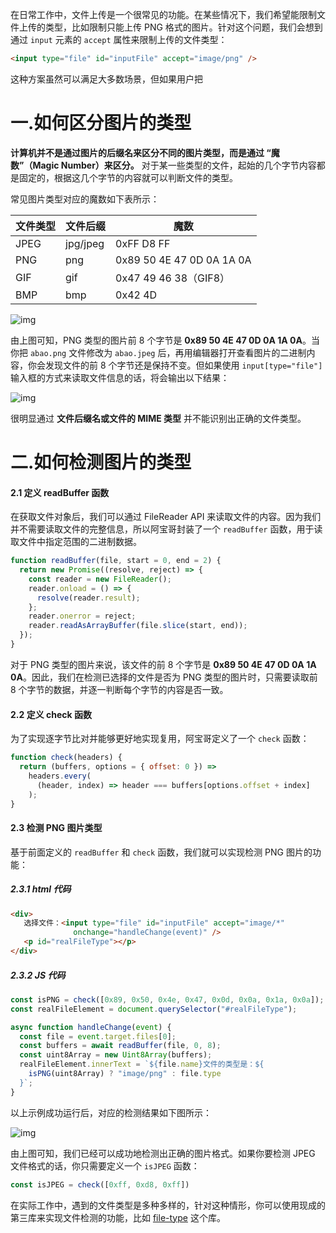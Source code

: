 在日常工作中，文件上传是一个很常见的功能。在某些情况下，我们希望能限制文件上传的类型，比如限制只能上传 PNG 格式的图片。针对这个问题，我们会想到通过 `input` 元素的 `accept` 属性来限制上传的文件类型：

```html
<input type="file" id="inputFile" accept="image/png" />
```

这种方案虽然可以满足大多数场景，但如果用户把

# 一.如何区分图片的类型

**计算机并不是通过图片的后缀名来区分不同的图片类型，而是通过 “魔数”（Magic Number）来区分。** 对于某一些类型的文件，起始的几个字节内容都是固定的，根据这几个字节的内容就可以判断文件的类型。

常见图片类型对应的魔数如下表所示：

| 文件类型 | 文件后缀 | 魔数                      |
| -------- | -------- | ------------------------- |
| JPEG     | jpg/jpeg | 0xFF D8 FF                |
| PNG      | png      | 0x89 50 4E 47 0D 0A 1A 0A |
| GIF      | gif      | 0x47 49 46 38（GIF8）     |
| BMP      | bmp      | 0x42 4D                   |

![img](https://p3-juejin.byteimg.com/tos-cn-i-k3u1fbpfcp/d00b4bc360a64bc39853631ad614c200~tplv-k3u1fbpfcp-zoom-1.image)

由上图可知，PNG 类型的图片前 8 个字节是 **0x89 50 4E 47 0D 0A 1A 0A**。当你把 `abao.png` 文件修改为 `abao.jpeg` 后，再用编辑器打开查看图片的二进制内容，你会发现文件的前 8 个字节还是保持不变。但如果使用 `input[type="file"]` 输入框的方式来读取文件信息的话，将会输出以下结果：

![img](https://p3-juejin.byteimg.com/tos-cn-i-k3u1fbpfcp/8dfd93c6de354e53b0a796a34d7f4432~tplv-k3u1fbpfcp-zoom-1.image)

很明显通过 **文件后缀名或文件的 MIME 类型** 并不能识别出正确的文件类型。





# 二.如何检测图片的类型

#### 2.1 定义 readBuffer 函数

在获取文件对象后，我们可以通过 FileReader API 来读取文件的内容。因为我们并不需要读取文件的完整信息，所以阿宝哥封装了一个 `readBuffer` 函数，用于读取文件中指定范围的二进制数据。

```javascript
function readBuffer(file, start = 0, end = 2) {
  return new Promise((resolve, reject) => {
    const reader = new FileReader();
    reader.onload = () => {
      resolve(reader.result);
    };
    reader.onerror = reject;
    reader.readAsArrayBuffer(file.slice(start, end));
  });
}
```

对于 PNG 类型的图片来说，该文件的前 8 个字节是 **0x89 50 4E 47 0D 0A 1A 0A**。因此，我们在检测已选择的文件是否为 PNG 类型的图片时，只需要读取前 8 个字节的数据，并逐一判断每个字节的内容是否一致。

#### 2.2 定义 check 函数

为了实现逐字节比对并能够更好地实现复用，阿宝哥定义了一个 `check` 函数：

```javascript
function check(headers) {
  return (buffers, options = { offset: 0 }) =>
    headers.every(
      (header, index) => header === buffers[options.offset + index]
    );
}
```

#### 2.3 检测 PNG 图片类型

基于前面定义的 `readBuffer` 和 `check` 函数，我们就可以实现检测 PNG 图片的功能：

##### 2.3.1 html 代码

```html
<div>
   选择文件：<input type="file" id="inputFile" accept="image/*"
              onchange="handleChange(event)" />
   <p id="realFileType"></p>
</div>
```

##### 2.3.2 JS 代码

```javascript
const isPNG = check([0x89, 0x50, 0x4e, 0x47, 0x0d, 0x0a, 0x1a, 0x0a]); // PNG图片对应的魔数
const realFileElement = document.querySelector("#realFileType");

async function handleChange(event) {
  const file = event.target.files[0];
  const buffers = await readBuffer(file, 0, 8);
  const uint8Array = new Uint8Array(buffers);
  realFileElement.innerText = `${file.name}文件的类型是：${
    isPNG(uint8Array) ? "image/png" : file.type
  }`;
}
```

以上示例成功运行后，对应的检测结果如下图所示：

![img](https://p3-juejin.byteimg.com/tos-cn-i-k3u1fbpfcp/ebc0f907780145f1838cb25eef8979db~tplv-k3u1fbpfcp-zoom-1.image)

由上图可知，我们已经可以成功地检测出正确的图片格式。如果你要检测 JPEG 文件格式的话，你只需要定义一个 `isJPEG` 函数：

```javascript
const isJPEG = check([0xff, 0xd8, 0xff])
```

在实际工作中，遇到的文件类型是多种多样的，针对这种情形，你可以使用现成的第三库来实现文件检测的功能，比如 [file-type](https://github.com/sindresorhus/file-type#readme) 这个库。